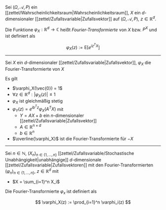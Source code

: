 Sei $(\Omega, \mathcal{A}, P)$ ein [[zettel/Wahrscheinlichkeitsraum|Wahrscheinlichkeitsraum]], $X$ ein $d$-dimensionaler [[zettel/Zufallsvariable|Zufallsvektor]] auf $(\Omega, \mathcal{A}, P)$, $z \in \mathbb{R}^d$.

Die Funktione $\varphi_X : \mathbb{R}^d \to \mathbb{C}$ heißt *Fourier-Transformierte* von $X$ bzw. $P^X$ und ist definiert als

$$
	\varphi_X(z) := \text{E}[e^{iz^TX}]
$$

---

Sei $X$ ein $d$-dimensionaler [[zettel/Zufallsvariable|Zufallsvektor]], $\varphi_X$ die Fourier-Transformierte von $X$

Es gilt
- $\varphi_X(\vec{0}) = 1$
- $\forall z \in \mathbb{R}^d : |\varphi_X(z)| \le 1$
- $\varphi_X$ ist gleichmäßig stetig
- $\varphi_Y(z) = e^{ib^Tz}\varphi_X(A^TX)$ mit
	- $Y = AX + b$ ein $n$-dimensionaler [[zettel/Zufallsvariable|Zufallsvektor]]
	- $A \in \mathbb{R}^{n \times d}$
	- $b \in \mathbb{R}^n$
- $\overline{\varphi_X}$ ist die Fourier-Transformierte für $-X$

---

Sei $n \in \mathbb{N}$, $(X_n)_{n \in \{ 1, \dots, n \}}$ [[zettel/Zufallsvariable/Stochastische Unabhängigkeit|unabhängige]] $d$-dimensionale [[zettel/Zufallsvariable|Zufallsvektoren]] mit den Fourier-Transformierten $(\varphi_n)_{n \in \{ 1, \dots, n \}}$, $z \in \mathbb{R}^d$ mit
- $X = \sum_{i=1}^n X_i$

Die Fourier-Transformierte $\varphi_x$ ist definiert als

$$
	\varphi_X(z) := \prod_{i=1}^n \varphi_i(z)
$$
